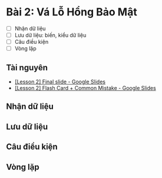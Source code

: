 # Bài 2: Vá Lỗ Hổng Bảo Mật

- [ ] Nhận dữ liệu
- [ ] Lưu dữ liệu: biến, kiểu dữ liệu
- [ ] Câu điều kiện
- [ ] Vòng lặp

## Tài nguyên

- [[Lesson 2] Final slide - Google Slides](https://docs.google.com/presentation/d/e/2PACX-1vQDVcShEMycySKE-f9K4Ba0-IVWYFvrzdrTC_8FJxvR5UihpsaF6athTnzUGdpNEvdpN7CCNFxem53t/embed?start=false&loop=false&delayms=3000&slide=id.ge1110aec4e_0_373)
- [[Lesson 2] Flash Card + Common Mistake - Google Slides](https://docs.google.com/presentation/d/e/2PACX-1vSeld3F9SPXgwo2hpm-VvcUhh5H9z48dhpTvfwa5uVEtkvbgbqcEkvF6BMq89sbKiKhBuAqZfb7GmY6/embed?start=false&loop=false&delayms=3000&slide=id.gb2bf68220d_0_0)

## Nhận dữ liệu

## Lưu dữ liệu

## Câu điều kiện

## Vòng lặp